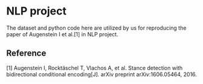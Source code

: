 # NLP project

The dataset and python code here are utilized by us for reproducing the paper of Augenstein I et al.[1] in NLP project.

## Reference
[1] Augenstein I, Rocktäschel T, Vlachos A, et al. Stance detection with bidirectional conditional encoding[J]. arXiv preprint arXiv:1606.05464, 2016.

